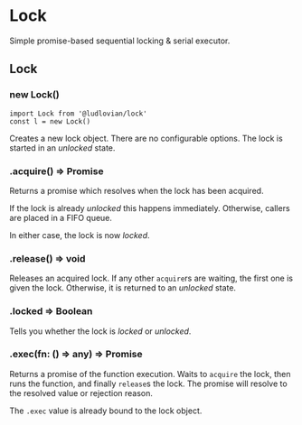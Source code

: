 # Lock
Simple promise-based sequential locking & serial executor.


## Lock

### new Lock()
```
import Lock from '@ludlovian/lock'
const l = new Lock()
```

Creates a new lock object. There are no configurable options.
The lock is started in an _unlocked_ state.

### .acquire() => Promise

Returns a promise which resolves when the lock has been acquired.

If the lock is already _unlocked_ this happens immediately. Otherwise, callers
are placed in a FIFO queue.

In either case, the lock is now _locked_.

### .release() => void

Releases an acquired lock. If any other `acquire`rs are waiting, the first one
is given the lock. Otherwise, it is returned to an _unlocked_ state.

### .locked => Boolean

Tells you whether the lock is _locked_ or _unlocked_.

### .exec(fn: () => any) => Promise

Returns a promise of the function execution. Waits to `acquire` the lock, then
runs the function, and finally `release`s the lock. The promise will resolve
to the resolved value or rejection reason.

The `.exec` value is already bound to the lock object.
